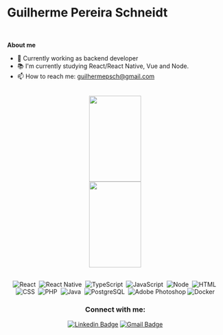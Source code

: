 <h1 >Guilherme Pereira Schneidt</h1><br />

**About me**

- 💼  Currently working as backend developer<br />
- 📚  I'm currently studying React/React Native, Vue and Node.<br />
- 📫  How to reach me: guilhermepsch@gmail.com <br/><br />

<div align='center'> 
   <img width="49%" height="200em" src="https://github-readme-stats.vercel.app/api?username=guilhermepsch&show_icons=true&theme=nightowl&include_all_commits=true&count_private=true"/><br/>
   <img width="49%" height="200em" src="https://github-readme-stats.vercel.app/api/top-langs/?username=guilhermepsch&layout=compact&langs_count=16&theme=nightowl"/>
</div>

<br />
<div align='center'>
  
 ![React](https://img.shields.io/badge/React-20232A?style=for-the-badge&logo=react&logoColor=61DAFB)&nbsp;
 ![React Native](https://img.shields.io/badge/React_Native-20232A?style=for-the-badge&logo=react&logoColor=61DAFB)&nbsp;
 ![TypeScript](https://img.shields.io/badge/TypeScript-007ACC?style=for-the-badge&logo=typescript&logoColor=white)&nbsp;
 ![JavaScript](https://img.shields.io/badge/JavaScript-F7DF1E?style=for-the-badge&logo=JavaScript&logoColor=white)&nbsp;
 ![Node](https://img.shields.io/badge/Node.js-43853D?style=for-the-badge&logo=node.js&logoColor=white)&nbsp;
 ![HTML](https://img.shields.io/badge/HTML5-E34F26?style=for-the-badge&logo=html5&logoColor=white)&nbsp;
 ![CSS](https://img.shields.io/badge/CSS3-1572B6?style=for-the-badge&logo=css3&logoColor=white)&nbsp;
 ![PHP](https://img.shields.io/badge/PHP-777BB4?style=for-the-badge&logo=php&logoColor=white)&nbsp;
 ![Java](https://img.shields.io/badge/Java-ED8B00?style=for-the-badge&logo=java&logoColor=white)&nbsp;
 ![PostgreSQL](https://img.shields.io/badge/PostgreSQL-316192?style=for-the-badge&logo=postgresql&logoColor=white)&nbsp;
 ![Adobe Photoshop](https://img.shields.io/badge/adobe%20photoshop-%2331A8FF.svg?style=for-the-badge&logo=adobe%20photoshop&logoColor=white)
 ![Docker](https://img.shields.io/badge/docker-%230db7ed.svg?style=for-the-badge&logo=docker&logoColor=white)
   
   
   <h3 align="center">Connect with me:</h3>
   
 [![Linkedin Badge](https://img.shields.io/badge/-Guilherme%20Pereira%20Schneidt-blue?style=for-the-badge&logo=Linkedin&logoColor=white&link=https://www.linkedin.com/in/guilherme-pereira-schneidt-3121a8174/)](https://www.linkedin.com/in/guilherme-pereira-schneidt-3121a8174/) 
[![Gmail Badge](https://img.shields.io/badge/-guilhermepsch@gmail.com-c14438?style=for-the-badge&logo=Gmail&logoColor=white&link=mailto:guilhermepsch@gmail.com)](mailto:guilhermepsch@gmail.com) 
   
  
</div>
